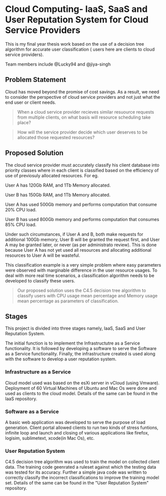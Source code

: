 # Cloud Computing- IaaS, SaaS and User Reputation System for Cloud Service Providers
This is my final year thesis work based on the use of a decision tree algorithm for accurate user classification ( users here are clients to cloud service providers).

Team members include @Lucky94 and @jiya-singh

## Problem Statement
Cloud has moved beyond the promise of cost savings. As a result, we need to consider the perspective of cloud service providers and not just what the end user or client needs. 
>When a cloud service provider recieves similar resuource requests from multiple clients, on what basis will resource scheduling take place? 

>How will the service provider decide which user deserves to be allocated those requested resources?

## Proposed Solution
The cloud service provider must accurately classify his client database into priority classes where in each client is classified based on the efficiency of use of previosuly allocated resources.
For eg.

User A has 120Gb RAM, and 1Tb Memory allocated.

User B has 150Gb RAM, and 1Tb Memory allocated.


User A has used 500Gb memory and performs computation that consume 20% CPU load.

User B has used 800Gb memory and performs computation that consumes 85% CPU load.

Under such circumstances, if User A and B, both make requests for additional 100Gb memory, User B will be granted the request first, and User A may be granted later, or never (as per administrato review). This is done because User A has not yet used all resources and allocating additional resources to User A will be wasteful.

This classification example is a very simple problem where easy parameters were observed with marginable difference in the user resource usages. To deal with more real time scenarios, a classification algorithm needs to be developed to classify these users.

>Our proposed solution uses the C4.5 decision tree algorithm to classify users with CPU usage mean percentage and Memory usage mean percentage as parameters of classification.

## Stages

This project is divided into three stages namely, IaaS, SaaS and User Reputation System.

The initial function is to implement the Infrastructutre as a Service functionality. It is followed by developing a software to serve the Software as a Service functionality. Finally, the infrastructure created is used along with the software to develop a user reputation system.

### Infrastructure as a Service
Cloud model used was based on the esXi server in vCloud (using Vmware). Deployment of 60 Virtual Machines of Ubuntu and Mac Os were done and used as clients to the cloud model. Details of the same can be found in the IaaS repository.

### Software as a Service
A basic web application was developed to serve the purpose of load generation. Client portal allowed clients to run two kinds of stress funtions, infinite loop and launch and closing of various applications like firefox, logisim, sublimetext, xcode(in Mac Os), etc.

### User Reputation System
C4.5 decision tree algorithm was used to train the model on collected client data. The training code geenrated a ruleset against which the testing data was tested for its accuracy. Further a simple java code was written to correctly classify the incorrect classifications to improve the training model set. Details of the same can be found in the "User Reputation System" repository.

